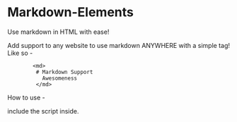 # Markdown-Elements
Use markdown in HTML with ease!


Add support to any website to use markdown ANYWHERE with a simple tag! Like so -

            <md>
             # Markdown Support
               Awesomeness
             </md>



How to use - 


include the script inside.
